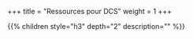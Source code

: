 +++
title = "Ressources pour DCS"
weight = 1
+++

{{% children style="h3" depth="2" description="" %}}
